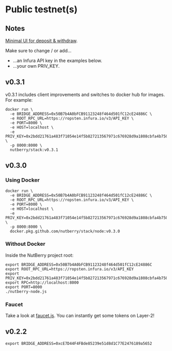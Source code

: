 # Public testnet(s)

## Notes

[Minimal UI for deposit & withdraw](https://nutberry.github.io/testnet/).

Make sure to change / or add...
* ...an Infura API key in the examples below.
* ...your own PRIV_KEY.

## v0.3.1

v0.3.1 includes client improvements and switches to docker hub for images.
For example:

```
docker run \
  -e BRIDGE_ADDRESS=0x50B7b4A0bFCB91123248f464d501fC12cE24886C \
  -e ROOT_RPC_URL=https://ropsten.infura.io/v3/API_KEY \
  -e PORT=8000 \
  -e HOST=localhost \
  -e PRIV_KEY=0x2bdd21761a483f71054e14f5b827213567971c676928d9a1808cbfa4b7501201 \
  -p 8000:8000 \
  nutberry/stack:v0.3.1
```

## v0.3.0

### Using Docker

```
docker run \
  -e BRIDGE_ADDRESS=0x50B7b4A0bFCB91123248f464d501fC12cE24886C \
  -e ROOT_RPC_URL=https://ropsten.infura.io/v3/API_KEY \
  -e PORT=8000 \
  -e HOST=localhost \
  -e PRIV_KEY=0x2bdd21761a483f71054e14f5b827213567971c676928d9a1808cbfa4b7501201 \
  -p 8000:8000 \
  docker.pkg.github.com/nutberry/stack/node:v0.3.0
```

### Without Docker

Inside the NutBerry project root:

```
export BRIDGE_ADDRESS=0x50B7b4A0bFCB91123248f464d501fC12cE24886C
export ROOT_RPC_URL=https://ropsten.infura.io/v3/API_KEY
export PRIV_KEY=0x2bdd21761a483f71054e14f5b827213567971c676928d9a1808cbfa4b7501201
export RPC=http://localhost:8000
export PORT=8000
./nutberry-node.js
```

### Faucet

Take a look at [faucet.js](../scripts/faucet.js). You can instantly get some tokens on Layer-2!

## v0.2.2

```
export BRIDGE_ADDRESS=0xcE7D44F4FBde85239e51d8d1C77E2476189a5652
```
